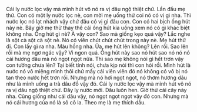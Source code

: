 Cái ly nước lọc vậy mà mình hút vô nó ra vị dâu ngộ thiệt chứ. Lần đầu mẹ thử. Con có một ly nước lọc nè, con mời mẹ uống thử coi nó có vị gì nha. Thì nước lọc nó lạt nhách vậy chứ đâu có vị gì đâu con. Con có hai bịch ống hút này nè. Bây giờ mẹ thử thay thế cái ống hút kia uống xem nó có gì khác biệt không nha. Ống hút gì nè? À vậy con? Sao mà giống kẹo quá vậy? Lắc nghe là sột cà sột cà sột nè. Nó có viên chút chút chút trong này nè. Mẹ hút thử đi. Con lấy gì ra nha. Màu hồng nha. Ủa, mẹ hút lên không? Lên rồi. Sao lên rồi mà mẹ ngơ ngác vậy? Vì ngon quá. Ống hút này sao nó hút sao nó nó nó cái hương dâu mà nó ngọt ngọt nữa. Thì sao mẹ không nói gì hết trơn vậy con tưởng chưa lên? Tại biết tính nói, chưa kịp nói thì con hỏi rồi. Mình hút là nước nó vô miệng mình thôi chứ mấy cái viên viên đó nó không có vô bị nó tan theo nước hết trơn rồi. Nhưng mà nó hơi ngọt ngọt, nó thơm hương dâu như là mình uống a trà dâu đồ vậy đó. Cái ly nước lọc vậy mà mình hút vô nó ra vị dâu ngộ thiệt chứ. Đây ly nước mới. Dâu luôn hen. Giờ thử cái cây này nha. Cũng giống như cái dâu vậy, nó ngọt ngọt ngọt vậy đó con. Nhưng mà nó cái hương của nó là sô cô la. Theo mẹ là mẹ thích dâu.